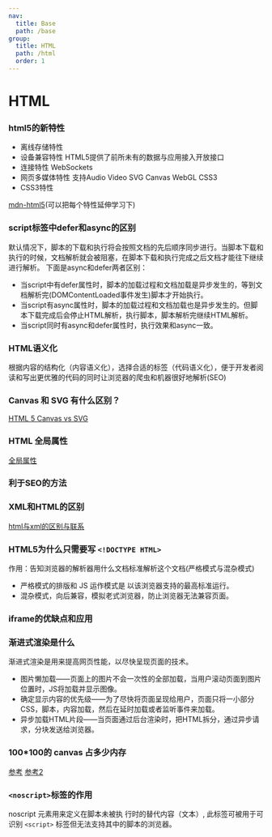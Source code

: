 ```yaml
---
nav:
  title: Base
  path: /base
group:
  title: HTML
  path: /html
  order: 1
---
```


# HTML

### html5的新特性
- 离线存储特性
- 设备兼容特性 HTML5提供了前所未有的数据与应用接入开放接口
- 连接特性 WebSockets
- 网页多媒体特性 支持Audio Video SVG Canvas WebGL CSS3
- CSS3特性

[mdn-html5](https://developer.mozilla.org/zh-CN/docs/Web/Guide/HTML/HTML5)(可以把每个特性延伸学习下)

### script标签中defer和async的区别

默认情况下，脚本的下载和执行将会按照文档的先后顺序同步进行。当脚本下载和执行的时候，文档解析就会被阻塞，在脚本下载和执行完成之后文档才能往下继续进行解析。
下面是async和defer两者区别：
- 当script中有defer属性时，脚本的加载过程和文档加载是异步发生的，等到文档解析完(DOMContentLoaded事件发生)脚本才开始执行。
- 当script有async属性时，脚本的加载过程和文档加载也是异步发生的。但脚本下载完成后会停止HTML解析，执行脚本，脚本解析完继续HTML解析。
- 当script同时有async和defer属性时，执行效果和async一致。

### HTML语义化
根据内容的结构化（内容语义化），选择合适的标签（代码语义化），便于开发者阅读和写出更优雅的代码的同时让浏览器的爬虫和机器很好地解析(SEO)

### Canvas 和 SVG 有什么区别？
[HTML 5 Canvas vs SVG](https://www.w3school.com.cn/html5/html_5_canvas_vs_svg.asp)

### HTML 全局属性
[全局属性](https://developer.mozilla.org/zh-CN/docs/Web/HTML/Global_attributes)

### 利于SEO的方法

### XML和HTML的区别
[html与xml的区别与联系](https://www.cnblogs.com/hanfanfan/p/9734048.html)

### HTML5为什么只需要写 `<!DOCTYPE HTML>`
作用：告知浏览器的解析器用什么文档标准解析这个文档(严格模式与混杂模式)
- 严格模式的排版和 JS 运作模式是 以该浏览器支持的最高标准运行。
- 混杂模式，向后兼容，模拟老式浏览器，防止浏览器无法兼容页面。

### iframe的优缺点和应用


### 渐进式渲染是什么
渐进式渲染是用来提高网页性能，以尽快呈现页面的技术。
- 图片懒加载——页面上的图片不会一次性的全部加载，当用户滚动页面到图片位置时，JS将加载并显示图像。
- 确定显示内容的优先级——为了尽快将页面呈现给用户，页面只将一小部分CSS，脚本，内容加载，然后在延时加载或者监听事件来加载。
- 异步加载HTML片段——当页面通过后台渲染时，把HTML拆分，通过异步请求，分块发送给浏览器。


### 100*100的 canvas 占多少内存
[参考](https://www.jianshu.com/p/27dd0e802809)
[参考2](https://juejin.cn/post/6844903704139661326)

### `<noscript>`标签的作用
noscript 元素用来定义在脚本未被执 行时的替代内容（文本）, 此标签可被用于可识别 `<script>` 标签但无法支持其中的脚本的浏览器。


